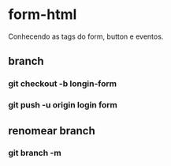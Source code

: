 # form-html
Conhecendo as tags do form, button e eventos. 
 
 ## branch


 ### git checkout -b longin-form

### git push -u origin login form

## renomear branch

### git branch -m <oldname> <newname>
